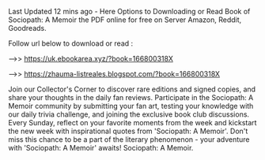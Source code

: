 Last Updated 12 mins ago - Here Options to Downloading or Read Book of Sociopath: A Memoir the PDF online for free on Server Amazon, Reddit, Goodreads.
 
Follow url below to download or read :
 
-->> https://uk.ebookarea.xyz/?book=166800318X
 
-->> https://zhauma-listreales.blogspot.com/?book=166800318X
 
Join our Collector's Corner to discover rare editions and signed copies, and share your thoughts in the daily fan reviews.
Participate in the Sociopath: A Memoir community by submitting your fan art, testing your knowledge with our daily trivia challenge, and joining the exclusive book club discussions.
Every Sunday, reflect on your favorite moments from the week and kickstart the new week with inspirational quotes from 'Sociopath: A Memoir'. Don't miss this chance to be a part of the literary phenomenon - your adventure with 'Sociopath: A Memoir' awaits! Sociopath: A Memoir.
